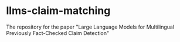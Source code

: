 # llms-claim-matching
The repository for the paper "Large Language Models for Multilingual Previously Fact-Checked Claim Detection"
